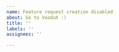 ```yaml
---
name: Feature request creation disabled
about: Go to VooduX :)
title: ''
labels: ''
assignees: ''

---
```

